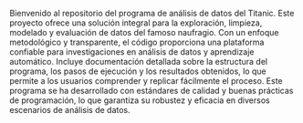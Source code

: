 Bienvenido al repositorio del programa de análisis de datos del Titanic. Este proyecto ofrece una solución integral para la exploración, limpieza, modelado y evaluación de datos del famoso naufragio. Con un enfoque metodológico y transparente, el código proporciona una plataforma confiable para investigaciones en análisis de datos y aprendizaje automático. Incluye documentación detallada sobre la estructura del programa, los pasos de ejecución y los resultados obtenidos, lo que permite a los usuarios comprender y replicar fácilmente el proceso. Este programa se ha desarrollado con estándares de calidad y buenas prácticas de programación, lo que garantiza su robustez y eficacia en diversos escenarios de análisis de datos.
